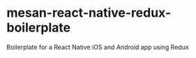 # mesan-react-native-redux-boilerplate
Boilerplate for a React Native iOS and Android app using Redux
